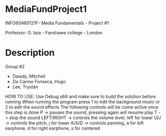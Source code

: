# MediaFundProject1
INFO60460121F- Media Fundamentals - Project #1

Professor: O. lara - Fanshawe college - London

# Description

Group #2

- Dawdy, Mitchell
- Do Carmo Fonseca, Hugo
- Lee, Trystan

HOW TO USE:
Use Debug x64 and make sure to build the solution before running
When running the program press 1 to edit the background music or 2 to edit the sound effects
The following controls will be come active once this step is done
	P -> pauses the sound, pressing again will resume play
	T -> stop the sound
	LEFT/RIGHT -> controls the volume level, left for lower
	U/J -> controls the pitch, j for lower
	A/S/D -> controls panning, a for left earphone, d for right earphone, s for centered
